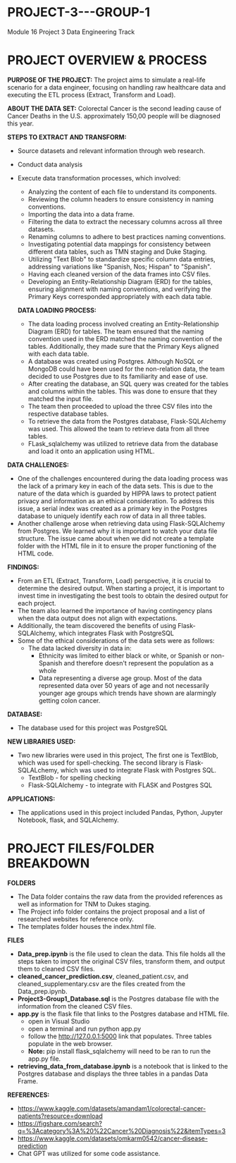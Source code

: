 # PROJECT-3---GROUP-1
Module 16 Project 3
Data Engineering Track 

# PROJECT OVERVIEW & PROCESS
**PURPOSE OF THE PROJECT:** The project aims to simulate a real-life scenario for a data engineer, focusing on handling raw healthcare data and executing the ETL process (Extract, Transform and Load).

**ABOUT THE DATA SET:** Colorectal Cancer is the second leading cause of Cancer Deaths in the U.S. approximately 150,00 people will be diagnosed this year.

**STEPS TO EXTRACT AND TRANSFORM:**
- Source datasets and relevant information through web research. 
- Conduct data analysis
- Execute data transformation processes, which involved:
   - Analyzing the content of each file to understand its components. 
   - Reviewing the column headers to ensure consistency in naming conventions.
   - Importing the data into a data frame.
   - Filtering the data to extract the necessary columns across all three datasets.
   - Renaming columns to adhere to best practices naming conventions. 
   - Investigating potential data mappings for consistency between different data tables, such as TMN staging and Duke Staging.
   - Utilizing "Text Blob" to standardize specific column data entries, addressing variations like "Spanish, Nos; Hispan" to "Spanish".
   - Having each cleaned version of the data frames into CSV files.
   - Developing an Entity-Relationship Diagram (ERD) for the tables, ensuring alignment with naming conventions, and verifying the Primary Keys corresponded appropriately with each data table.
   
   **DATA LOADING PROCESS:**   
   - The data loading process involved creating an Entity-Relationship Diagram (ERD) for tables. The team ensured that the naming convention used in the ERD matched the naming convention of the tables. Additionally, they made sure that the Primary Keys aligned with each 
     data table. 
   - A database was created using Postgres. Although NoSQL or MongoDB could have been used for the non-relation data, the team decided to use Postgres due to its familiarity and ease of use.  
   - After creating the database, an SQL query was created for the tables and columns within the tables. This was done to ensure that they matched the input file.
   - The team then proceeded to upload the three CSV files into the respective database tables. 
   - To retrieve the data from the Postgres database, Flask-SQLAlchemy was used. This allowed the team to retrieve data from all three tables.
   - FLask_sqlalchemy was utilized to retrieve data from the database and load it onto an application using HTML.  
   
**DATA CHALLENGES:**
 - One of the challenges encountered during the data loading process was the lack of a primary key in each of the data sets. This is due to the nature of the data which is guarded by HIPPA laws to protect patient privacy and information as an ethical consideration. To 
   address this issue, a serial index was created as a primary key in the Postgres database to uniquely identify each row of data in all three tables.
 - Another challenge arose when retrieving data using Flask-SQLAlchemy from Postgres. We learned why it is important to watch your data file structure. The issue came about when we did not create a template folder with the HTML file in it to ensure the proper 
   functioning of the HTML code.                      

**FINDINGS:**    
  - From an ETL (Extract, Transform, Load) perspective, it is crucial to determine the desired output. When starting a project, it is important to invest time in investigating the best tools to obtain the desired output for each project.
  - The team also learned the importance of having contingency plans when the data output does not align with expectations.
  - Additionally, the team discovered the benefits of using Flask-SQLAlchemy, which integrates Flask with PostgreSQL
  - Some of the ethical considerations of the data sets were as follows:
      - The data lacked diversity in data in:
        - Ethnicity was limited to either black or white, or Spanish or non-Spanish and therefore doesn't represent the population as a whole
        - Data representing a diverse age group. Most of the data represented data over 50 years of age and not necessarily younger age groups which trends have shown are alarmingly getting colon cancer.
    
   
**DATABASE:**
  - The database used for this project was PostgreSQL
   
**NEW LIBRARIES USED:**  
   - Two new libraries were used in this project, The first one is TextBlob, which was used for spell-checking. The second library is Flask-SQLALchemy, which was used to integrate Flask with Postgres SQL.
      - TextBlob - for spelling checking
      - Flask-SQLAlchemy - to integrate with FLASK and Postgres SQL

**APPLICATIONS:**    
  - The applications used in this project included Pandas, Python, Jupyter Notebook, flask, and SQLAlchemy.

# PROJECT FILES/FOLDER BREAKDOWN 
**FOLDERS**
   - The Data folder contains the raw data from the provided references as well as information for TNM to Dukes staging.
   - The Project info folder contains the project proposal and a list of researched websites for reference only.
   - The templates folder houses the index.html file.

**FILES**
   - **Data_prep.ipynb** is the file used to clean the data. This file holds all the steps taken to import the original CSV files, transform them, and output them to cleaned CSV files.
   -  **cleaned_cancer_prediction.csv**, cleaned_patient.csv, and cleaned_supplementary.csv are the files created from the Data_prep.ipynb.
   -  **Project3-Group1_Database.sql** is the Postgres database file with the information from the cleaned CSV files.
   -  **app.py** is the flask file that links to the Postgres database and HTML file.
        - open in Visual Studio
        - open a terminal and run python app.py
        - follow the http://127.0.0.1:5000 link that populates. Three tables populate in the web browser.
        - **Note:** pip install flask_sqlalchemy will need to be ran to run the app.py file.
   - **retrieving_data_from_database.ipynb** is a notebook that is linked to the Postgres database and displays the three tables in a pandas Data Frame.

**REFERENCES:**
  - https://www.kaggle.com/datasets/amandam1/colorectal-cancer-patients?resource=download
  - https://figshare.com/search?q=%3Acategory%3A%20%22Cancer%20Diagnosis%22&itemTypes=3
  - https://www.kaggle.com/datasets/omkarm0542/cancer-disease-prediction
  - Chat GPT was utilized for some code assistance.
